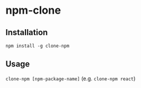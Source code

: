 # npm-clone

## Installation

`npm install -g clone-npm`

## Usage

`clone-npm [npm-package-name]` (e.g. `clone-npm react`)
